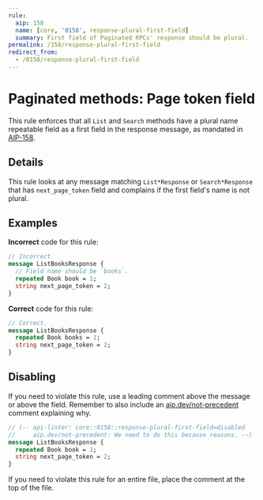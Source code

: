 ```yaml
---
rule:
  aip: 158
  name: [core, '0158', response-plural-first-field]
  summary: First field of Paginated RPCs' response should be plural.
permalink: /158/response-plural-first-field
redirect_from:
  - /0158/response-plural-first-field
---
```


# Paginated methods: Page token field

This rule enforces that all `List` and `Search` methods have a plural name
repeatable field as a first field in the response message, as mandated in
[AIP-158][].

## Details

This rule looks at any message matching `List*Response` or `Search*Response`
that has `next_page_token` field and complains if the first field's name is not
plural.

## Examples

**Incorrect** code for this rule:

```proto
// Incorrect
message ListBooksResponse {
  // Field name should be `books`.
  repeated Book book = 1;
  string next_page_token = 2;
}
```

**Correct** code for this rule:

```proto
// Correct.
message ListBooksResponse {
  repeated Book books = 1;
  string next_page_token = 2;
}
```

## Disabling

If you need to violate this rule, use a leading comment above the message or
above the field. Remember to also include an [aip.dev/not-precedent][] comment
explaining why.

```proto
// (-- api-linter: core::0158::response-plural-first-field=disabled
//     aip.dev/not-precedent: We need to do this because reasons. --)
message ListBooksResponse {
  repeated Book book = 1;
  string next_page_token = 2;
}
```

If you need to violate this rule for an entire file, place the comment at the
top of the file.

[aip-158]: https://aip.dev/158
[aip.dev/not-precedent]: https://aip.dev/not-precedent
